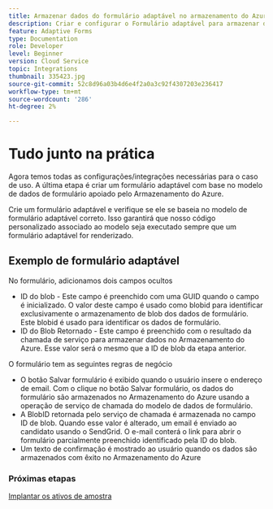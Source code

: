 ```yaml
---
title: Armazenar dados do formulário adaptável no armazenamento do Azure
description: Criar e configurar o Formulário adaptável para armazenar dados no Armazenamento do Azure
feature: Adaptive Forms
type: Documentation
role: Developer
level: Beginner
version: Cloud Service
topic: Integrations
thumbnail: 335423.jpg
source-git-commit: 52c8d96a03b4d6e4f2a0a3c92f4307203e236417
workflow-type: tm+mt
source-wordcount: '286'
ht-degree: 2%

---
```


# Tudo junto na prática

Agora temos todas as configurações/integrações necessárias para o caso de uso. A última etapa é criar um formulário adaptável com base no modelo de dados de formulário apoiado pelo Armazenamento do Azure.

Crie um formulário adaptável e verifique se ele se baseia no modelo de formulário adaptável correto. Isso garantirá que nosso código personalizado associado ao modelo seja executado sempre que um formulário adaptável for renderizado.

## Exemplo de formulário adaptável

No formulário, adicionamos dois campos ocultos

* ID do blob - Este campo é preenchido com uma GUID quando o campo é inicializado. O valor deste campo é usado como blobid para identificar exclusivamente o armazenamento de blob dos dados de formulário. Este blobid é usado para identificar os dados de formulário.
* ID do Blob Retornado - Este campo é preenchido com o resultado da chamada de serviço para armazenar dados no Armazenamento do Azure. Esse valor será o mesmo que a ID de blob da etapa anterior.

O formulário tem as seguintes regras de negócio

* O botão Salvar formulário é exibido quando o usuário insere o endereço de email. Com o clique no botão Salvar formulário, os dados do formulário são armazenados no Armazenamento do Azure usando a operação de serviço de chamada do modelo de dados de formulário.
* A BlobID retornada pelo serviço de chamada é armazenada no campo ID de blob. Quando esse valor é alterado, um email é enviado ao candidato usando o SendGrid. O e-mail conterá o link para abrir o formulário parcialmente preenchido identificado pela ID do blob.
* Um texto de confirmação é mostrado ao usuário quando os dados são armazenados com êxito no Armazenamento do Azure

### Próximas etapas

[Implantar os ativos de amostra](./deploy-sample-assets.md)

